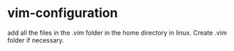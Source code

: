 # vim-configuration
add all the files in the .vim folder in the home directory in linux. 
Create .vim folder if necessary.
